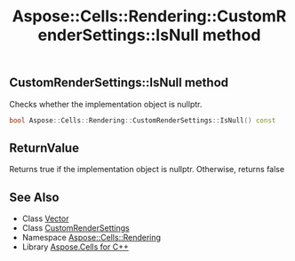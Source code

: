 ﻿---
title: Aspose::Cells::Rendering::CustomRenderSettings::IsNull method
linktitle: IsNull
second_title: Aspose.Cells for C++ API Reference
description: 'Aspose::Cells::Rendering::CustomRenderSettings::IsNull method. Checks whether the implementation object is nullptr in C++.'
type: docs
weight: 500
url: /cpp/aspose.cells.rendering/customrendersettings/isnull/
---
## CustomRenderSettings::IsNull method


Checks whether the implementation object is nullptr.

```cpp
bool Aspose::Cells::Rendering::CustomRenderSettings::IsNull() const
```


## ReturnValue

Returns true if the implementation object is nullptr. Otherwise, returns false

## See Also

* Class [Vector](../../../aspose.cells/vector/)
* Class [CustomRenderSettings](../)
* Namespace [Aspose::Cells::Rendering](../../)
* Library [Aspose.Cells for C++](../../../)
